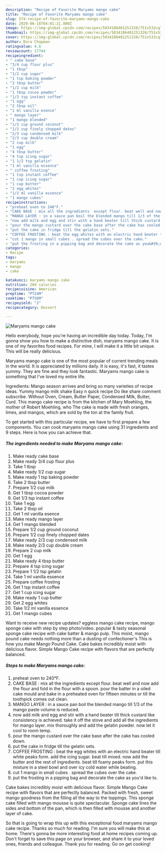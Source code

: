 ```yaml
---
description: "Recipe of Favorite Maryams mango cake"
title: "Recipe of Favorite Maryams mango cake"
slug: 574-recipe-of-favorite-maryams-mango-cake
date: 2020-06-16T04:01:21.800Z
image: https://img-global.cpcdn.com/recipes/5834186401251328/751x532cq70/maryams-mango-cake-recipe-main-photo.jpg
thumbnail: https://img-global.cpcdn.com/recipes/5834186401251328/751x532cq70/maryams-mango-cake-recipe-main-photo.jpg
cover: https://img-global.cpcdn.com/recipes/5834186401251328/751x532cq70/maryams-mango-cake-recipe-main-photo.jpg
author: Dora Chapman
ratingvalue: 4.6
reviewcount: 17744
recipeingredient:
- " cake base"
- "3/4 cup flour plus"
- "1 tbsp"
- "1/2 cup sugar"
- "1 tsp baking powder"
- "2 tbsp butter"
- "1/2 cup milk"
- "1 tbsp cocoa powder"
- "1/3 tsp instant coffee"
- "1 egg"
- "2 tbsp oil"
- "1 ml vanilla esence"
- " mango layer"
- "1 mango blended"
- "1/2 cup ground coconut"
- "1/2 cup finely chopped dates"
- "2/3 cup condensed milk"
- "2/3 cup double cream"
- "2 cup milk"
- "1 egg"
- "4 tbsp butter"
- "4 tsp icing sugar"
- "1 1/2 tsp gelatin"
- "1 ml vanilla essence"
- " coffee frosting"
- "1 tsp instant coffee"
- "1 cup icing sugar"
- "1 cup butter"
- "2 egg whites"
- "1/2 ml vanilla essence"
- "1 mango cubes"
recipeinstructions:
- "preheat oven to 240°F."
- "CAKE BASE : mix all the ingredients  except flour. beat well and now add the flour and fold in the flour with a spoon. pour the batter in a oiled cake mould and bake in a preheated oven for fifteen minutes or till the toothpick comes out clean."
- "MANGO LAYER : in a sauce pan boil the blended mango till 1/3 of the mango paste volume is reduced."
- "now add milk and egg and stir with a hand beater till thick custard like consistency is achieved. take it off the stove and add all the ingredients for mango layer. mix thoroughly and add the gelatin powder. now let it cool to room temp."
- "pour the mango custard over the cake base after the cake has cooled down."
- "put the cake in fridge till the gelatin sets."
- "COFFEE FROSTING : beat the egg whites with an electric hand beater till white peaks form. add the icing sugar. beat till mixed. now add the butter and the rest of ingredients. beat till foamy peaks form. put this mixture in a steel bowl and over icy cold water while beating."
- "cut 1 mango in small cubes . spread the cubes over the cake."
- "put the frosting in a pipping bag and decorate the cake as you&#39;d like to."
categories:
- Recipe
tags:
- maryams
- mango
- cake

katakunci: maryams mango cake 
nutrition: 269 calories
recipecuisine: American
preptime: "PT24M"
cooktime: "PT56M"
recipeyield: "2"
recipecategory: Dessert

---
```



![Maryams mango cake](https://img-global.cpcdn.com/recipes/5834186401251328/751x532cq70/maryams-mango-cake-recipe-main-photo.jpg)

Hello everybody, hope you're having an incredible day today. Today, I'm gonna show you how to make a distinctive dish, maryams mango cake. It is one of my favorites food recipes. For mine, I will make it a little bit unique. This will be really delicious.

Maryams mango cake is one of the most popular of current trending meals in the world. It is appreciated by millions daily. It is easy, it's fast, it tastes yummy. They are fine and they look fantastic. Maryams mango cake is something that I've loved my entire life.

Ingredients: Mango season arrives and bring so many varieties of recipe ideas. Yummy mango milk shake Easy n quick recipe Do like share comment subscribe. Without Oven, Cream, Butter Paper, Condensed Milk, Butter, Curd. This mango cake recipe is from the kitchen of Mary Moehling, the mother of Robert Moehling, who The cake is made with fresh oranges, limes, and mangos, which are sold by the ton at the family fruit.


To get started with this particular recipe, we have to first prepare a few components. You can cook maryams mango cake using 31 ingredients and 9 steps. Here is how you can achieve that.

<!--inarticleads1-->

##### The ingredients needed to make Maryams mango cake:

1. Make ready  cake base
1. Make ready 3/4 cup flour plus
1. Take 1 tbsp
1. Make ready 1/2 cup sugar
1. Make ready 1 tsp baking powder
1. Take 2 tbsp butter
1. Prepare 1/2 cup milk
1. Get 1 tbsp cocoa powder
1. Get 1/3 tsp instant coffee
1. Take 1 egg
1. Take 2 tbsp oil
1. Get 1 ml vanilla esence
1. Make ready  mango layer
1. Get 1 mango blended
1. Prepare 1/2 cup ground coconut
1. Prepare 1/2 cup finely chopped dates
1. Make ready 2/3 cup condensed milk
1. Make ready 2/3 cup double cream
1. Prepare 2 cup milk
1. Get 1 egg
1. Make ready 4 tbsp butter
1. Prepare 4 tsp icing sugar
1. Prepare 1 1/2 tsp gelatin
1. Take 1 ml vanilla essence
1. Prepare  coffee frosting
1. Get 1 tsp instant coffee
1. Get 1 cup icing sugar
1. Make ready 1 cup butter
1. Get 2 egg whites
1. Take 1/2 ml vanilla essence
1. Get 1 mango cubes


Want to receive new recipe updates? eggless mango cake recipe, mango sponge cake with step by step photo/video. popular &amp; tasty seasonal sponge cake recipe with cake batter &amp; mango pulp. This moist, mango pound cake needs nothing more than a dusting of confectioner&#39;s This is how you make Mango Pound Cake. Cake bakes incredibly moist with delicious flavor. Simple Mango Cake recipe with flavors that are perfectly balanced. 

<!--inarticleads2-->

##### Steps to make Maryams mango cake:

1. preheat oven to 240°F.
1. CAKE BASE : mix all the ingredients  except flour. beat well and now add the flour and fold in the flour with a spoon. pour the batter in a oiled cake mould and bake in a preheated oven for fifteen minutes or till the toothpick comes out clean.
1. MANGO LAYER : in a sauce pan boil the blended mango till 1/3 of the mango paste volume is reduced.
1. now add milk and egg and stir with a hand beater till thick custard like consistency is achieved. take it off the stove and add all the ingredients for mango layer. mix thoroughly and add the gelatin powder. now let it cool to room temp.
1. pour the mango custard over the cake base after the cake has cooled down.
1. put the cake in fridge till the gelatin sets.
1. COFFEE FROSTING : beat the egg whites with an electric hand beater till white peaks form. add the icing sugar. beat till mixed. now add the butter and the rest of ingredients. beat till foamy peaks form. put this mixture in a steel bowl and over icy cold water while beating.
1. cut 1 mango in small cubes . spread the cubes over the cake.
1. put the frosting in a pipping bag and decorate the cake as you&#39;d like to.


Cake bakes incredibly moist with delicious flavor. Simple Mango Cake recipe with flavors that are perfectly balanced. Packed with fresh, sweet mango goodness from the filling all the way to the toppings. This sponge cake filled with mango mousse is quite spectacular. Sponge cake lines the sides and bottom of the pan, which is then filled with mousse and another layer of cake. 

So that is going to wrap this up with this exceptional food maryams mango cake recipe. Thanks so much for reading. I'm sure you will make this at home. There's gonna be more interesting food at home recipes coming up. Don't forget to save this page on your browser, and share it to your loved ones, friends and colleague. Thank you for reading. Go on get cooking!
